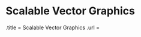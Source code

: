 # Scalable Vector Graphics

.title = Scalable Vector Graphics
.url = <SVG>
.package = github.com/gowebapi/webapi/unknown/SVG

